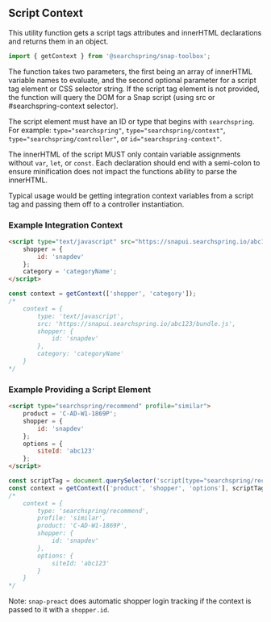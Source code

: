 ## Script Context
This utility function gets a script tags attributes and innerHTML declarations and returns them in an object.

```typescript
import { getContext } from '@searchspring/snap-toolbox';
```

The function takes two parameters, the first being an array of innerHTML variable names to evaluate, and the second optional parameter for a script tag element or CSS selector string. If the script tag element is not provided, the function will query the DOM for a Snap script (using src or #searchspring-context selector).

The script element must have an ID or type that begins with `searchspring`.  
For example: `type="searchspring"`, `type="searchspring/context"`, `type="searchspring/controller"`, or `id="searchspring-context"`.

The innerHTML of the script MUST only contain variable assignments without `var`, `let`, or `const`. Each declaration should end with a semi-colon to ensure minification does not impact the functions ability to parse the innerHTML.

Typical usage would be getting integration context variables from a script tag and passing them off to a controller instantiation.

### Example Integration Context

```html
<script type="text/javascript" src="https://snapui.searchspring.io/abc123/bundle.js">
	shopper = {
		id: 'snapdev'
	};
	category = 'categoryName';
</script>
```

```typescript
const context = getContext(['shopper', 'category']);
/*
	context = {
		type: 'text/javascript',
		src: 'https://snapui.searchspring.io/abc123/bundle.js',
		shopper: {
			id: 'snapdev'
		},
		category: 'categoryName'
	}
*/
```

### Example Providing a Script Element

```html
<script type="searchspring/recommend" profile="similar">
	product = 'C-AD-W1-1869P';
	shopper = {
		id: 'snapdev'
	};
	options = {
		siteId: 'abc123'
	};
</script>
```

```typescript
const scriptTag = document.querySelector('script[type="searchspring/recommend"');
const context = getContext(['product', 'shopper', 'options'], scriptTag);
/*
	context = {
		type: 'searchspring/recommend',
		profile: 'similar',
		product: 'C-AD-W1-1869P',
		shopper: {
			id: 'snapdev'
		},
		options: {
			siteId: 'abc123'
		}
	}
*/
```

Note: `snap-preact` does automatic shopper login tracking if the context is passed to it with a `shopper.id`.